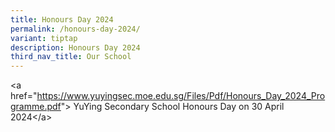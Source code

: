 ```yaml
---
title: Honours Day 2024
permalink: /honours-day-2024/
variant: tiptap
description: Honours Day 2024
third_nav_title: Our School
---
```

<p>&lt;a href="<a href="https://www.yuyingsec.moe.edu.sg/Files/Pdf/Honours_Day_2024_Programme.pdf" rel="noopener noreferrer nofollow" target="_blank">https://www.yuyingsec.moe.edu.sg/Files/Pdf/Honours_Day_2024_Programme.pdf</a>"&gt;
YuYing Secondary School Honours Day on 30 April 2024&lt;/a&gt;</p>